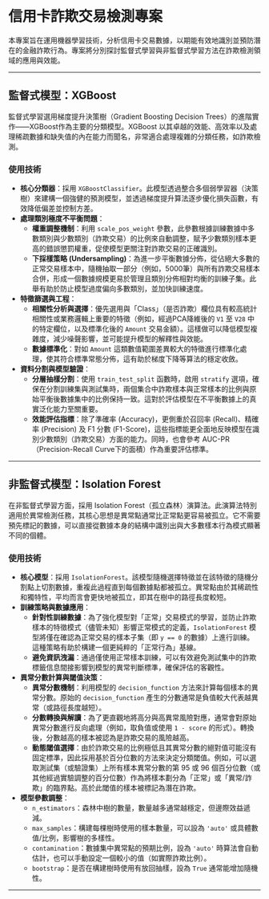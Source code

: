# 信用卡詐欺交易檢測專案

本專案旨在運用機器學習技術，分析信用卡交易數據，以期能有效地識別並預防潛在的金融詐欺行為。專案將分別探討監督式學習與非監督式學習方法在詐欺檢測領域的應用與效能。

---

##  監督式模型：XGBoost

監督式學習選用梯度提升決策樹（Gradient Boosting Decision Trees）的進階實作——XGBoost作為主要的分類模型。XGBoost 以其卓越的效能、高效率以及處理稀疏數據和缺失值的內在能力而聞名，非常適合處理複雜的分類任務，如詐欺檢測。

### 使用技術

* **核心分類器**：採用 `XGBoostClassifier`。此模型透過整合多個弱學習器（決策樹）來建構一個強健的預測模型，並透過梯度提升算法逐步優化損失函數，有效降低偏差並控制方差。
* **處理類別極度不平衡問題**：
    * **權重調整機制**：利用 `scale_pos_weight` 參數，此參數根據訓練數據中多數類別與少數類別（詐欺交易）的比例來自動調整，賦予少數類別樣本更高的錯誤懲罰權重，促使模型更關注對詐欺交易的正確識別。
    * **下採樣策略 (Undersampling)**：為進一步平衡數據分佈，從佔絕大多數的正常交易樣本中，隨機抽取一部分（例如，5000筆）與所有詐欺交易樣本合併，形成一個數據規模更易於管理且類別分佈相對均衡的訓練子集。此舉有助於防止模型過度偏向多數類別，並加快訓練速度。
* **特徵篩選與工程**：
    * **相關性分析與選擇**：優先選用與「Class」（是否詐欺）欄位具有較高統計相關性或業務邏輯上重要的特徵（例如，經過PCA降維後的 `V1` 至 `V28` 中的特定欄位，以及標準化後的 `Amount` 交易金額）。這樣做可以降低模型複雜度，減少噪聲影響，並可能提升模型的解釋性與效能。
    * **數據標準化**：對如 `Amount` 這類數值範圍差異較大的特徵進行標準化處理，使其符合標準常態分佈，這有助於梯度下降等算法的穩定收斂。
* **資料分割與模型驗證**：
    * **分層抽樣分割**：使用 `train_test_split` 函數時，啟用 `stratify` 選項，確保在分割訓練集與測試集時，兩個集合中詐欺樣本與正常樣本的比例與原始平衡後數據集中的比例保持一致。這對於評估模型在不平衡數據上的真實泛化能力至關重要。
    * **效能評估指標**：除了準確率 (Accuracy)，更側重於召回率 (Recall)、精確率 (Precision) 及 F1 分數 (F1-Score)，這些指標能更全面地反映模型在識別少數類別（詐欺交易）方面的能力。同時，也會參考 AUC-PR（Precision-Recall Curve下的面積）作為重要評估標準。

---

##  非監督式模型：Isolation Forest

在非監督式學習方面，採用 Isolation Forest（孤立森林）演算法。此演算法特別適用於異常檢測任務，其核心思想是異常點通常比正常點更容易被孤立。它不需要預先標記的數據，可以直接從數據本身的結構中識別出與大多數樣本行為模式顯著不同的個體。

### 使用技術

* **核心模型**：採用 `IsolationForest`。該模型隨機選擇特徵並在該特徵的隨機分割點上切割數據，重複此過程直到每個數據點都被孤立。異常點由於其稀疏性和獨特性，平均而言會更快地被孤立，即其在樹中的路徑長度較短。
* **訓練策略與數據應用**：
    * **針對性訓練數據**：為了強化模型對「正常」交易模式的學習，並防止詐欺樣本的特徵模式（儘管未知）影響正常模式的定義，`IsolationForest` 模型將僅在確認為正常交易的樣本子集（即 `y == 0` 的數據）上進行訓練。這種策略有助於構建一個更純粹的「正常行為」基線。
    * **避免資訊洩漏**：通過僅使用正常樣本訓練，可以有效避免測試集中的詐欺標籤信息間接影響到模型的異常判斷標準，確保評估的客觀性。
* **異常分數計算與閾值決策**：
    * **異常分數機制**：利用模型的 `decision_function` 方法來計算每個樣本的異常分數。原始的 `decision_function` 產生的分數通常是負值較大代表越異常（或路徑長度越短）。
    * **分數轉換與解讀**：為了更直觀地將高分與高異常風險對應，通常會對原始異常分數進行反向處理（例如，取負值或使用 `1 - score` 的形式）。轉換後，分數越高的樣本被認為是詐欺交易的風險越高。
    * **動態閾值選擇**：由於詐欺交易的比例極低且其異常分數的絕對值可能沒有固定標準，因此採用基於百分位數的方法來決定分類閾值。例如，可以選取測試集（或驗證集）上所有樣本異常分數的第 95 或 96 個百分位數（或其他經過實驗調整的百分位數）作為將樣本劃分為「正常」或「異常/詐欺」的臨界點。高於此閾值的樣本被標記為潛在詐欺。
* **模型參數調整**：
    * `n_estimators`：森林中樹的數量，數量越多通常越穩定，但邊際效益遞減。
    * `max_samples`：構建每棵樹時使用的樣本數量，可以設為 `'auto'` 或具體數值/比例，影響樹的多樣性。
    * `contamination`：數據集中異常點的預期比例，設為 `'auto'` 時算法會自動估計，也可以手動設定一個較小的值（如實際詐欺比例）。
    * `bootstrap`：是否在構建樹時使用有放回抽樣，設為 `True` 通常能增加隨機性。

---
